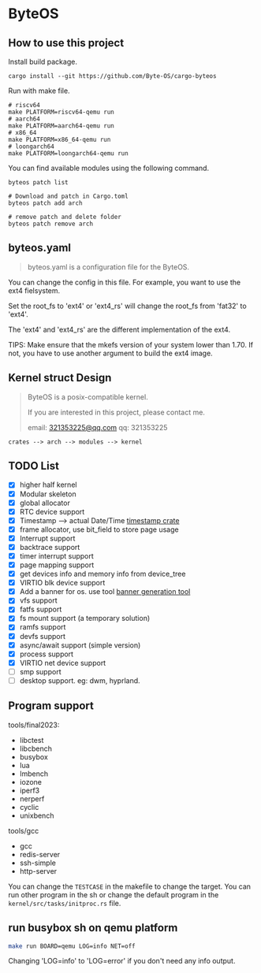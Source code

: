 # ByteOS

## How to use this project

Install build package.

```shell
cargo install --git https://github.com/Byte-OS/cargo-byteos
```

Run with make file.

```shell
# riscv64
make PLATFORM=riscv64-qemu run
# aarch64
make PLATFORM=aarch64-qemu run
# x86_64
make PLATFORM=x86_64-qemu run
# loongarch64
make PLATFORM=loongarch64-qemu run
```

You can find available modules using the following command.

```shell
byteos patch list

# Download and patch in Cargo.toml
byteos patch add arch

# remove patch and delete folder
byteos patch remove arch
```

## byteos.yaml

> byteos.yaml is a configuration file for the ByteOS.

You can change the config in this file. For example, you want to use the ext4 fielsystem.

Set the root_fs to 'ext4' or 'ext4_rs' will change the root_fs from 'fat32' to 'ext4'.

The 'ext4' and 'ext4_rs' are the different implementation of the ext4.

TIPS: Make ensure that the mkefs version of your system lower than 1.70. If not, you have to use another argument to build the ext4 image.

## Kernel struct Design

> ByteOS is a posix-compatible kernel.
>
> If you are interested in this project, please contact me.
>
> email: <321353225@qq.com>  qq: 321353225

```plain
crates --> arch --> modules --> kernel
```

## TODO List

- [x] higher half kernel
- [x] Modular skeleton
- [x] global allocator
- [x] RTC device support
- [x] Timestamp --> actual Date/Time [timestamp crate](crates/timestamp/)
- [x] frame allocator, use bit_field to store page usage
- [x] Interrupt support
- [x] backtrace support
- [x] timer interrupt support
- [x] page mapping support
- [x] get devices info and memory info from device_tree
- [x] VIRTIO blk device support
- [x] Add a banner for os. use tool [banner generation tool](http://patorjk.com/software/taag/#p=display&f=Big&t=ByteOS)
- [x] vfs support
- [x] fatfs support
- [x] fs mount support (a temporary solution)
- [x] ramfs support
- [x] devfs support
- [x] async/await support (simple version)
- [x] process support
- [x] VIRTIO net device support
- [ ] smp support
- [ ] desktop support. eg: dwm, hyprland.

## Program support

tools/final2023:

- libctest
- libcbench
- busybox
- lua
- lmbench
- iozone
- iperf3
- nerperf
- cyclic
- unixbench

tools/gcc

- gcc
- redis-server
- ssh-simple
- http-server

You can change the `TESTCASE` in the makefile to change the target. You can run other program in the sh or change the default program in the `kernel/src/tasks/initproc.rs` file.

## run busybox sh on qemu platform

```bash
make run BOARD=qemu LOG=info NET=off
```

Changing 'LOG=info' to 'LOG=error' if you don't need any info output.
